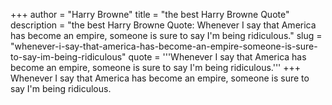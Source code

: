 +++
author = "Harry Browne"
title = "the best Harry Browne Quote"
description = "the best Harry Browne Quote: Whenever I say that America has become an empire, someone is sure to say I'm being ridiculous."
slug = "whenever-i-say-that-america-has-become-an-empire-someone-is-sure-to-say-im-being-ridiculous"
quote = '''Whenever I say that America has become an empire, someone is sure to say I'm being ridiculous.'''
+++
Whenever I say that America has become an empire, someone is sure to say I'm being ridiculous.
